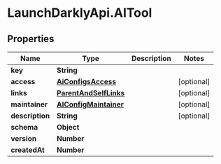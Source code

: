 # LaunchDarklyApi.AITool

## Properties

Name | Type | Description | Notes
------------ | ------------- | ------------- | -------------
**key** | **String** |  | 
**access** | [**AiConfigsAccess**](AiConfigsAccess.md) |  | [optional] 
**links** | [**ParentAndSelfLinks**](ParentAndSelfLinks.md) |  | [optional] 
**maintainer** | [**AIConfigMaintainer**](AIConfigMaintainer.md) |  | [optional] 
**description** | **String** |  | [optional] 
**schema** | **Object** |  | 
**version** | **Number** |  | 
**createdAt** | **Number** |  | 


